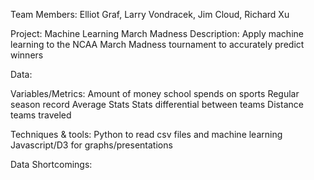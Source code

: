 Team Members: Elliot Graf, Larry Vondracek, Jim Cloud, Richard Xu

Project: Machine Learning March Madness
Description:
Apply machine learning to the NCAA March Madness tournament to accurately predict winners

Data:

Variables/Metrics:
  Amount of money school spends on sports
  Regular season record
  Average Stats
  Stats differential between teams
  Distance teams traveled

Techniques & tools:
Python to read csv files and machine learning
Javascript/D3 for graphs/presentations

Data Shortcomings:

